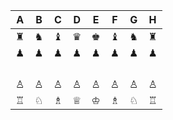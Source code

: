 | A | B | C | D | E | F | G | H |
|---|---|---|---|---|---|---|---|
| ♜ | ♞ | ♝ | ♛ | ♚ | ♝ | ♞ | ♜ | 8
| ♟ | ♟ | ♟ | ♟ | ♟ | ♟ | ♟ | ♟ | 7
|   |   |   |   |   |   |   |   | 6
|   |   |   |   |   |   |   |   | 5
|   |   |   |   |   |   |   |   | 4
|   |   |   |   |   |   |   |   | 3
| ♙ | ♙ | ♙ | ♙ | ♙ | ♙ | ♙ | ♙ | 2
| ♖ | ♘ | ♗ | ♕ | ♔ | ♗ | ♘ | ♖ | 1
